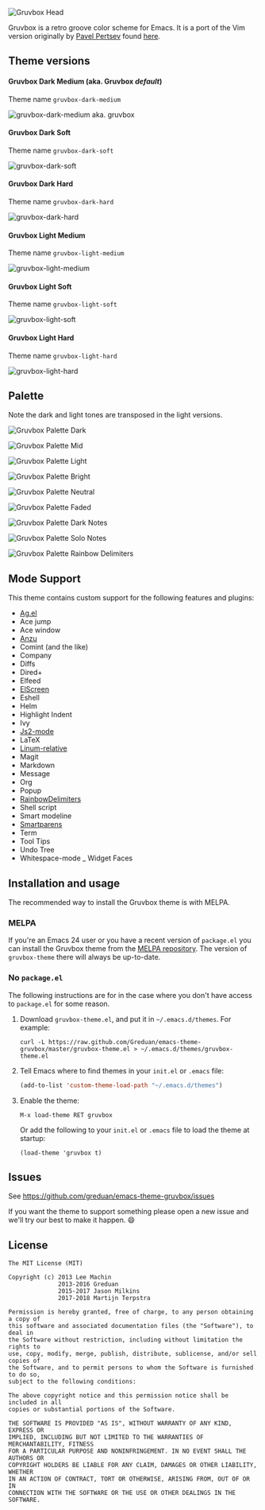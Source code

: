 ![Gruvbox Head](images/gruvbox-head.png "Gruvbox theme header")

Gruvbox is a retro groove color scheme for Emacs. It is a port of the Vim
version originally by [Pavel Pertsev](https://github.com/morhetz) found
[here](https://github.com/morhetz/gruvbox).

## Theme versions

#### Gruvbox Dark Medium (aka. Gruvbox _default_)

Theme name `gruvbox-dark-medium`

![gruvbox-dark-medium aka. gruvbox](images/gruvbox-dark-medium-screenshot.png)

#### Gruvbox Dark Soft

Theme name `gruvbox-dark-soft`

![gruvbox-dark-soft](images/gruvbox-dark-soft-screenshot.png)

#### Gruvbox Dark Hard

Theme name `gruvbox-dark-hard`

![gruvbox-dark-hard](images/gruvbox-dark-hard-screenshot.png)

#### Gruvbox Light Medium

Theme name `gruvbox-light-medium`

![gruvbox-light-medium](images/gruvbox-light-medium-screenshot.png)

#### Gruvbox Light Soft

Theme name `gruvbox-light-soft`

![gruvbox-light-soft](images/gruvbox-light-soft-screenshot.png)

#### Gruvbox Light Hard

Theme name `gruvbox-light-hard`

![gruvbox-light-hard](images/gruvbox-light-hard-screenshot.png)

## Palette

Note the dark and light tones are transposed in the light versions.

![Gruvbox Palette Dark](images/darktones-palette.png "Gruvbox theme palette")

![Gruvbox Palette Mid](images/midtones-palette.png "Gruvbox theme palette")

![Gruvbox Palette Light](images/lighttones-palette.png "Gruvbox theme palette")

![Gruvbox Palette Bright](images/bright-colors-palette.png "Gruvbox theme palette")

![Gruvbox Palette Neutral](images/neutral-colors-palette.png "Gruvbox theme palette")

![Gruvbox Palette Faded](images/faded-colors-palette.png "Gruvbox theme palette")

![Gruvbox Palette Dark Notes](images/darknotes-palette.png "Gruvbox theme palette")

![Gruvbox Palette Solo Notes](images/solonotes-palette.png "Gruvbox theme palette")

![Gruvbox Palette Rainbow Delimiters](images/rainbow-delimiters-palette.png "Gruvbox theme palette")

## Mode Support

This theme contains custom support for the following features and plugins:

- [Ag.el](https://github.com/Wilfred/ag.el)
- Ace jump
- Ace window
- [Anzu](https://github.com/syohex/emacs-anzu#customization)
- Comint (and the like)
- Company
- Diffs
- Dired+
- Elfeed
- [ElScreen](https://github.com/knu/elscreen)
- Eshell
- Helm
- Highlight Indent
- Ivy
- [Js2-mode](https://github.com/mooz/js2-mode)
- LaTeX
- [Linum-relative](https://github.com/emacsmirror/linum-relative)
- Magit
- Markdown
- Message
- Org
- Popup
- [RainbowDelimiters](http://www.emacswiki.org/emacs/RainbowDelimiters)
- Shell script
- Smart modeline
- [Smartparens](https://github.com/Fuco1/smartparens)
- Term
- Tool Tips
- Undo Tree
- Whitespace-mode
_ Widget Faces

## Installation and usage

The recommended way to install the Gruvbox theme is with MELPA.

### MELPA

If you're an Emacs 24 user or you have a recent version of `package.el` you can
install the Gruvbox theme from the [MELPA
repository](http://melpa.milkbox.net/#/gruvbox-theme). The version of
`gruvbox-theme` there will always be up-to-date.

### No `package.el`

The following instructions are for in the case where you don't have access to
`package.el` for some reason.

1. Download `gruvbox-theme.el`, and put it in `~/.emacs.d/themes`. For example:
   ```shell
   curl -L https://raw.github.com/Greduan/emacs-theme-gruvbox/master/gruvbox-theme.el > ~/.emacs.d/themes/gruvbox-theme.el
   ```

1. Tell Emacs where to find themes in your `init.el` or `.emacs` file:
   ```lisp
   (add-to-list 'custom-theme-load-path "~/.emacs.d/themes")
   ```

1. Enable the theme:
   ```
   M-x load-theme RET gruvbox
   ```
   Or add the following to your `init.el` or `.emacs` file to load the theme at startup:
   ```
   (load-theme 'gruvbox t)
   ```


## Issues

See https://github.com/greduan/emacs-theme-gruvbox/issues

If you want the theme to support something please open a new issue and we'll
try our best to make it happen. :smile:

## License

```
The MIT License (MIT)

Copyright (c) 2013 Lee Machin
              2013-2016 Greduan
              2015-2017 Jason Milkins
              2017-2018 Martijn Terpstra

Permission is hereby granted, free of charge, to any person obtaining a copy of
this software and associated documentation files (the "Software"), to deal in
the Software without restriction, including without limitation the rights to
use, copy, modify, merge, publish, distribute, sublicense, and/or sell copies of
the Software, and to permit persons to whom the Software is furnished to do so,
subject to the following conditions:

The above copyright notice and this permission notice shall be included in all
copies or substantial portions of the Software.

THE SOFTWARE IS PROVIDED "AS IS", WITHOUT WARRANTY OF ANY KIND, EXPRESS OR
IMPLIED, INCLUDING BUT NOT LIMITED TO THE WARRANTIES OF MERCHANTABILITY, FITNESS
FOR A PARTICULAR PURPOSE AND NONINFRINGEMENT. IN NO EVENT SHALL THE AUTHORS OR
COPYRIGHT HOLDERS BE LIABLE FOR ANY CLAIM, DAMAGES OR OTHER LIABILITY, WHETHER
IN AN ACTION OF CONTRACT, TORT OR OTHERWISE, ARISING FROM, OUT OF OR IN
CONNECTION WITH THE SOFTWARE OR THE USE OR OTHER DEALINGS IN THE SOFTWARE.
```
